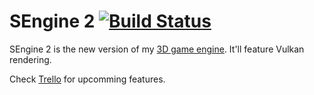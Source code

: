 # SEngine 2 [![Build Status](https://travis-ci.org/Snakybo/SEngine2.svg?branch=master)](https://travis-ci.org/Snakybo/SEngine2)

SEngine 2 is the new version of my [3D game engine](https://github.com/Snakybo/SEngine). It'll feature Vulkan rendering.

Check [Trello](https://trello.com/b/mr0JXkXO) for upcomming features.